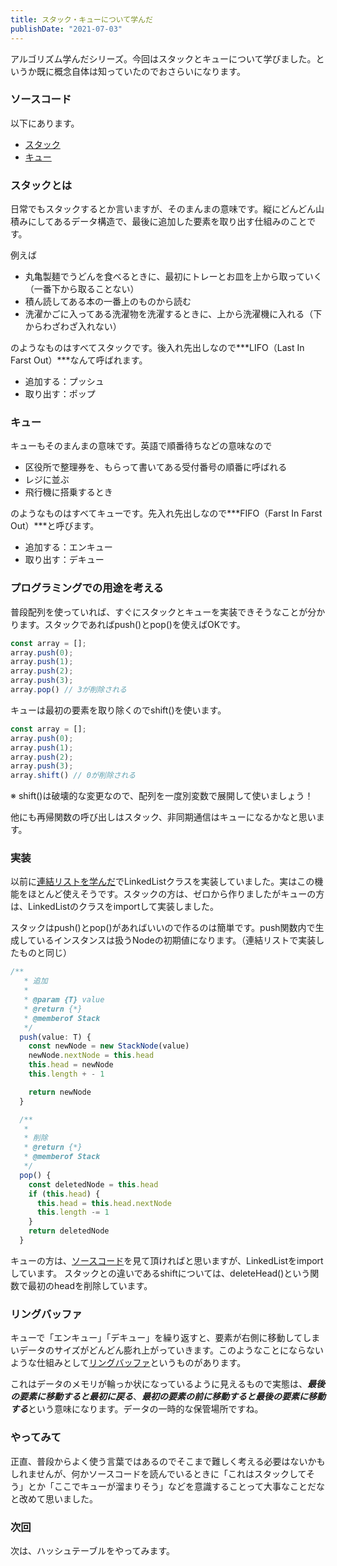 ```yaml
---
title: スタック・キューについて学んだ
publishDate: "2021-07-03"
---
```


アルゴリズム学んだシリーズ。今回はスタックとキューについて学びました。というか既に概念自体は知っていたのでおさらいになります。

### ソースコード

以下にあります。

- [スタック](https://github.com/ryokatsuse/algorithm-sandbox/blob/main/stack/index.ts)
- [キュー](https://github.com/ryokatsuse/algorithm-sandbox/blob/main/queue/index.ts)

### スタックとは

日常でもスタックするとか言いますが、そのまんまの意味です。縦にどんどん山積みにしてあるデータ構造で、最後に追加した要素を取り出す仕組みのことです。

例えば
- 丸亀製麺でうどんを食べるときに、最初にトレーとお皿を上から取っていく（一番下から取ることない）
- 積ん読してある本の一番上のものから読む
- 洗濯かごに入ってある洗濯物を洗濯するときに、上から洗濯機に入れる（下からわざわざ入れない）

のようなものはすべてスタックです。後入れ先出しなので***LIFO（Last In Farst Out）***なんて呼ばれます。

- 追加する：プッシュ
- 取り出す：ポップ

### キュー

キューもそのまんまの意味です。英語で順番待ちなどの意味なので

- 区役所で整理券を、もらって書いてある受付番号の順番に呼ばれる
- レジに並ぶ
- 飛行機に搭乗するとき

のようなものはすべてキューです。先入れ先出しなので***FIFO（Farst In Farst Out）***と呼びます。

- 追加する：エンキュー
- 取り出す：デキュー

### プログラミングでの用途を考える

普段配列を使っていれば、すぐにスタックとキューを実装できそうなことが分かります。スタックであればpush()とpop()を使えばOKです。


```js
const array = [];
array.push(0);
array.push(1);
array.push(2);
array.push(3);
array.pop() // 3が削除される
```

キューは最初の要素を取り除くのでshift()を使います。

```js
const array = [];
array.push(0);
array.push(1);
array.push(2);
array.push(3);
array.shift() // 0が削除される

```

※ shift()は破壊的な変更なので、配列を一度別変数で展開して使いましょう！

他にも再帰関数の呼び出しはスタック、非同期通信はキューになるかなと思います。

### 実装

以前に[連結リストを学んだ](http://localhost:8000/blog/2021/0701/)でLinkedListクラスを実装していました。実はこの機能をほとんど使えそうです。スタックの方は、ゼロから作りましたがキューの方は、LinkedListのクラスをimportして実装しました。

スタックはpush()とpop()があればいいので作るのは簡単です。push関数内で生成しているインスタンスは扱うNodeの初期値になります。（連結リストで実装したものと同じ）

```ts
/**
   * 追加
   *
   * @param {T} value
   * @return {*} 
   * @memberof Stack
   */
  push(value: T) {
    const newNode = new StackNode(value)
    newNode.nextNode = this.head
    this.head = newNode
    this.length + - 1

    return newNode
  }

  /**
   *
   * 削除
   * @return {*} 
   * @memberof Stack
   */
  pop() {
    const deletedNode = this.head
    if (this.head) {
      this.head = this.head.nextNode
      this.length -= 1
    }
    return deletedNode
  }


```

キューの方は、[ソースコード](https://github.com/ryokatsuse/algorithm-sandbox/blob/main/queue/index.ts)を見て頂ければと思いますが、LinkedListをimportしています。
スタックとの違いであるshiftについては、deleteHead()という関数で最初のheadを削除しています。

### リングバッファ

キューで「エンキュー」「デキュー」を繰り返すと、要素が右側に移動してしまいデータのサイズがどんどん膨れ上がっていきます。このようなことにならないような仕組みとして[リングバッファ](https://ja.wikipedia.org/wiki/%E3%83%AA%E3%83%B3%E3%82%B0%E3%83%90%E3%83%83%E3%83%95%E3%82%A1)というものがあります。

これはデータのメモリが輪っか状になっているように見えるもので実態は、***最後の要素に移動すると最初に戻る***、***最初の要素の前に移動すると最後の要素に移動する***という意味になります。データの一時的な保管場所ですね。


### やってみて

正直、普段からよく使う言葉ではあるのでそこまで難しく考える必要はないかもしれませんが、何かソースコードを読んでいるときに「これはスタックしてそう」とか「ここでキューが溜まりそう」などを意識することって大事なことだなと改めて思いました。

### 次回

次は、ハッシュテーブルをやってみます。
















